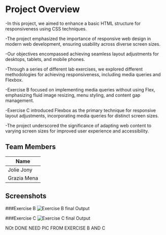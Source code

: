 # Project Overview

-In this project, we aimed to enhance a basic HTML structure for responsiveness using CSS techniques.

-The project emphasized the importance of responsive web design in modern web development, ensuring usability across diverse screen sizes.

-Our objectives encompassed achieving seamless layout adjustments for desktops, tablets, and mobile phones.

-Through a series of different lab exercises, we explored different methodologies for achieving responsiveness, including media queries and Flexbox.

-Exercise B focused on implementing media queries without using Flex, emphasizing fluid image resizing, menu styling, and content gap management.

-Exercise C introduced Flexbox as the primary technique for responsive layout adjustments, incorporating media queries for distinct screen sizes.

-The project underscored the significance of adapting web content to varying screen sizes for improved user experience and accessibility.


## Team Members
|   Name     |
|------------|
| Jolie Jony |
| Grazia Mena|


## Screenshots
###Exercise B
![Exercise B final Output](ExerciseB.gif)

###Exercise C
![Exercise C final Output](ExerciseC.gif)

NOt DONE NEED PIC FROM EXERCISE B AND C